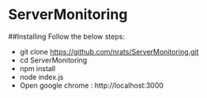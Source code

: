 # ServerMonitoring

##Installing
Follow the below steps:
- git clone https://github.com/nrats/ServerMonitoring.git
- cd ServerMonitoring
- npm install
- node index.js
- Open google chrome : http://localhost:3000
